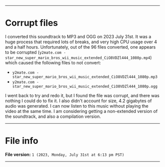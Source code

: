
***

# Corrupt files

I converted this soundtrack to MP3 and OGG on 2023 July 31st. It was a huge process that required lots of breaks, and very high CPU usage over 4 and a half hours. Unfortunately, out of the 96 files converted, one appears to be corrupted (`y2mate.com - star_new_super_mario_bros_wii_music_extended_CiO8VDZl444_1080p.mp4`) which caused the following files to not convert:

- `y2mate.com - star_new_super_mario_bros_wii_music_extended_CiO8VDZl444_1080p.mp3`
- `y2mate.com - star_new_super_mario_bros_wii_music_extended_CiO8VDZl444_1080p.ogg`

I went back to try and redo it, but I found the file was corrupt, and there was nothing I could do to fix it. I also didn't account for size, 4.2 gigabytes of audio was generated. I can now listen to this music without playing the video at the same time. I am considering getting a non-extended version of the soundtrack, and also a compilation version.

***

# File info

**File version:** `1 (2023, Monday, July 31st at 6:13 pm PST)`

***

